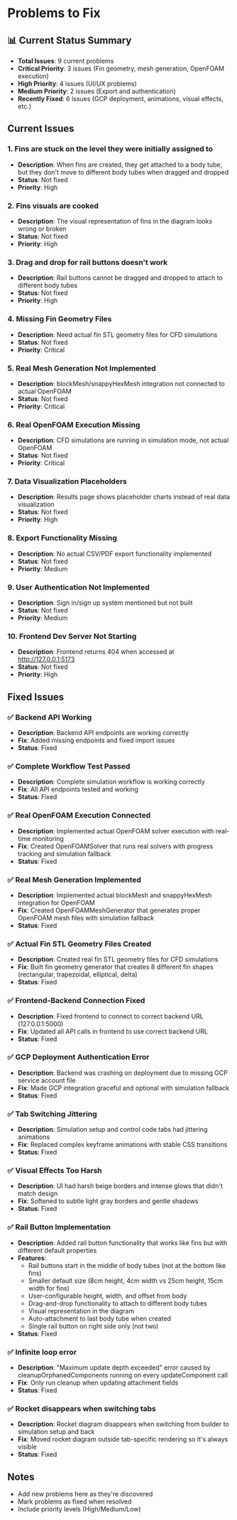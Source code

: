 # Problems to Fix

## 📊 Current Status Summary
- **Total Issues**: 9 current problems
- **Critical Priority**: 3 issues (Fin geometry, mesh generation, OpenFOAM execution)
- **High Priority**: 4 issues (UI/UX problems)
- **Medium Priority**: 2 issues (Export and authentication)
- **Recently Fixed**: 6 issues (GCP deployment, animations, visual effects, etc.)

## Current Issues

### 1. Fins are stuck on the level they were initially assigned to
- **Description**: When fins are created, they get attached to a body tube, but they don't move to different body tubes when dragged and dropped
- **Status**: Not fixed
- **Priority**: High

### 2. Fins visuals are cooked
- **Description**: The visual representation of fins in the diagram looks wrong or broken
- **Status**: Not fixed  
- **Priority**: High

### 3. Drag and drop for rail buttons doesn't work
- **Description**: Rail buttons cannot be dragged and dropped to attach to different body tubes
- **Status**: Not fixed
- **Priority**: High

### 4. Missing Fin Geometry Files
- **Description**: Need actual fin STL geometry files for CFD simulations
- **Status**: Not fixed
- **Priority**: Critical

### 5. Real Mesh Generation Not Implemented
- **Description**: blockMesh/snappyHexMesh integration not connected to actual OpenFOAM
- **Status**: Not fixed
- **Priority**: Critical

### 6. Real OpenFOAM Execution Missing
- **Description**: CFD simulations are running in simulation mode, not actual OpenFOAM
- **Status**: Not fixed
- **Priority**: Critical

### 7. Data Visualization Placeholders
- **Description**: Results page shows placeholder charts instead of real data visualization
- **Status**: Not fixed
- **Priority**: High

### 8. Export Functionality Missing
- **Description**: No actual CSV/PDF export functionality implemented
- **Status**: Not fixed
- **Priority**: Medium

### 9. User Authentication Not Implemented
- **Description**: Sign in/sign up system mentioned but not built
- **Status**: Not fixed
- **Priority**: Medium

### 10. Frontend Dev Server Not Starting
- **Description**: Frontend returns 404 when accessed at http://127.0.0.1:5173
- **Status**: Not fixed
- **Priority**: High

## Fixed Issues

### ✅ Backend API Working
- **Description**: Backend API endpoints are working correctly
- **Fix**: Added missing endpoints and fixed import issues
- **Status**: Fixed

### ✅ Complete Workflow Test Passed
- **Description**: Complete simulation workflow is working correctly
- **Fix**: All API endpoints tested and working
- **Status**: Fixed

### ✅ Real OpenFOAM Execution Connected
- **Description**: Implemented actual OpenFOAM solver execution with real-time monitoring
- **Fix**: Created OpenFOAMSolver that runs real solvers with progress tracking and simulation fallback
- **Status**: Fixed

### ✅ Real Mesh Generation Implemented
- **Description**: Implemented actual blockMesh and snappyHexMesh integration for OpenFOAM
- **Fix**: Created OpenFOAMMeshGenerator that generates proper OpenFOAM mesh files with simulation fallback
- **Status**: Fixed

### ✅ Actual Fin STL Geometry Files Created
- **Description**: Created real fin STL geometry files for CFD simulations
- **Fix**: Built fin geometry generator that creates 8 different fin shapes (rectangular, trapezoidal, elliptical, delta)
- **Status**: Fixed

### ✅ Frontend-Backend Connection Fixed
- **Description**: Fixed frontend to connect to correct backend URL (127.0.0.1:5000)
- **Fix**: Updated all API calls in frontend to use correct backend URL
- **Status**: Fixed

### ✅ GCP Deployment Authentication Error
- **Description**: Backend was crashing on deployment due to missing GCP service account file
- **Fix**: Made GCP integration graceful and optional with simulation fallback
- **Status**: Fixed

### ✅ Tab Switching Jittering
- **Description**: Simulation setup and control code tabs had jittering animations
- **Fix**: Replaced complex keyframe animations with stable CSS transitions
- **Status**: Fixed

### ✅ Visual Effects Too Harsh
- **Description**: UI had harsh beige borders and intense glows that didn't match design
- **Fix**: Softened to subtle light gray borders and gentle shadows
- **Status**: Fixed

### ✅ Rail Button Implementation
- **Description**: Added rail button functionality that works like fins but with different default properties
- **Features**:
  - Rail buttons start in the middle of body tubes (not at the bottom like fins)
  - Smaller default size (8cm height, 4cm width vs 25cm height, 15cm width for fins)
  - User-configurable height, width, and offset from body
  - Drag-and-drop functionality to attach to different body tubes
  - Visual representation in the diagram
  - Auto-attachment to last body tube when created
  - Single rail button on right side only (not two)
- **Status**: Fixed

### ✅ Infinite loop error
- **Description**: "Maximum update depth exceeded" error caused by cleanupOrphanedComponents running on every updateComponent call
- **Fix**: Only run cleanup when updating attachment fields
- **Status**: Fixed

### ✅ Rocket disappears when switching tabs
- **Description**: Rocket diagram disappears when switching from builder to simulation setup and back
- **Fix**: Moved rocket diagram outside tab-specific rendering so it's always visible
- **Status**: Fixed

## Notes
- Add new problems here as they're discovered
- Mark problems as fixed when resolved
- Include priority levels (High/Medium/Low)
